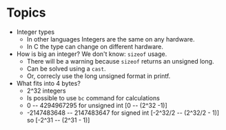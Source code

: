 # Topics

* Integer types
  * In other languages Integers are the same on any hardware.
  * In C the type can change on different hardware.
* How is big an integer? We don't know: `sizeof` usage.
  * There will be a warning because `sizeof` returns an unsigned long.
  * Can be solved using a `cast`.
  * Or, correcly use the long unsigned format in printf.
* What fits into 4 bytes?
  * 2^32 integers
  * Is possible to use `bc` command for calculations
  * 0 -- 4294967295 for unsigned int [0 -- (2^32 -1)]
  * -2147483648 -- 2147483647 for signed int  [-2^32/2 -- (2^32/2 - 1)] so [-2^31 -- (2^31 - 1)]
